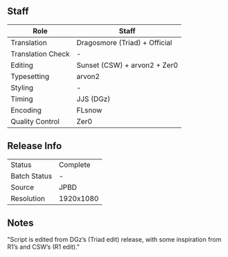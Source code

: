 ﻿## Staff

| Role              | Staff                               |
|-------------------|-------------------------------------|
| Translation       | Dragosmore (Triad) + Official       |
| Translation Check | -                                   |
| Editing           | Sunset (CSW) + arvon2 + Zer0        |      
| Typesetting       | arvon2                              |
| Styling           | -                                   |
| Timing            | JJS (DGz)                           |
| Encoding          | FLsnow                              |
| Quality Control   | Zer0                                |

## Release Info

|              |           |
|--------------|-----------|
| Status       | Complete  |
| Batch Status | -         |
| Source       | JPBD      |
| Resolution   | 1920x1080 |

## Notes

"Script is edited from DGz’s (Triad edit) release, with some inspiration from R1’s and CSW’s (R1 edit)."